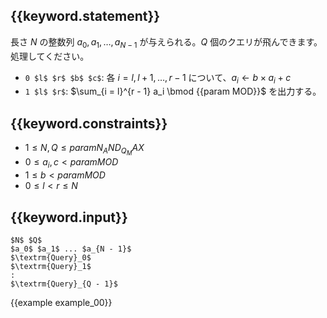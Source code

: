 ## {{keyword.statement}}
長さ $N$ の整数列 $a_0, a_1, \dots, a_{N - 1}$ が与えられる。$Q$ 個のクエリが飛んできます。処理してください。

- `0 $l$ $r$ $b$ $c$`: 各 $i = l, l+1, \dots, {r - 1}$ について、$a_i \gets b \times a_i + c$
- `1 $l$ $r$`: $\sum_{i = l}^{r - 1} a_i \bmod {{param MOD}}$ を出力する。

## {{keyword.constraints}}

- $1 \leq N, Q \leq {{param N_AND_Q_MAX}}$
- $0 \leq a_i, c < {{param MOD}}$
- $1 \leq b < {{param MOD}}$
- $0 \leq l < r \leq N$

## {{keyword.input}}

~~~
$N$ $Q$
$a_0$ $a_1$ ... $a_{N - 1}$
$\textrm{Query}_0$
$\textrm{Query}_1$
:
$\textrm{Query}_{Q - 1}$
~~~

{{example example_00}}
